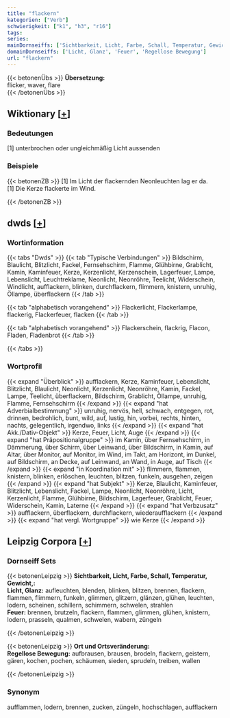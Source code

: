 ```yaml
---
title: "flackern"
kategorien: ["Verb"]
schwierigkeit: ["k1", "h3", "r16"]
tags:
series:
mainDornseiffs: ['Sichtbarkeit, Licht, Farbe, Schall, Temperatur, Gewicht,', 'Ort und Ortsveränderung']
domainDornseiffs: ['Licht, Glanz', 'Feuer', 'Regellose Bewegung']
url: "flackern"
---
```


{{< betonenÜbs >}}
**Übersetzung:**  
flicker, waver, flare  
{{< /betonenÜbs >}}

## Wiktionary [[+](https://de.wiktionary.org/wiki/flackern)]

### Bedeutungen
[1] unterbrochen oder ungleichmäßig Licht aussenden  

### Beispiele
{{< betonenZB >}}
[1] Im Licht der flackernden Neonleuchten lag er da.  
[1] Die Kerze flackerte im Wind.  

{{< /betonenZB >}}


## dwds [[+](https://www.dwds.de/wb/flackern)]

### Wortinformation
{{< tabs "Dwds" >}}
{{< tab "Typische Verbindungen" >}}
Bildschirm, Blaulicht, Blitzlicht, Fackel, Fernsehschirm, Flamme, Glühbirne, Grablicht, Kamin, Kaminfeuer, Kerze, Kerzenlicht, Kerzenschein, Lagerfeuer, Lampe, Lebenslicht, Leuchtreklame, Neonlicht, Neonröhre, Teelicht, Widerschein, Windlicht, aufflackern, blinken, durchflackern, flimmern, knistern, unruhig, Öllampe, überflackern
{{< /tab >}}

{{< tab "alphabetisch vorangehend" >}}
Flackerlicht, Flackerlampe, flackerig, Flackerfeuer, flacken
{{< /tab >}}

{{< tab "alphabetisch vorangehend" >}}
Flackerschein, flackrig, Flacon, Fladen, Fladenbrot
{{< /tab >}}

{{< /tabs >}}

### Wortprofil
{{< expand "Überblick" >}} aufflackern, Kerze, Kaminfeuer, Lebenslicht, Blitzlicht, Blaulicht, Neonlicht, Kerzenlicht, Neonröhre, Kamin, Fackel, Lampe, Teelicht, überflackern, Bildschirm, Grablicht, Öllampe, unruhig, Flamme, Fernsehschirm {{< /expand >}}
{{< expand "hat Adverbialbestimmung" >}} unruhig, nervös, hell, schwach, entgegen, rot, drinnen, bedrohlich, bunt, wild, auf, lustig, hin, vorbei, rechts, hinten, nachts, gelegentlich, irgendwo, links {{< /expand >}}
{{< expand "hat Akk./Dativ-Objekt" >}} Kerze, Feuer, Licht, Auge {{< /expand >}}
{{< expand "hat Präpositionalgruppe" >}} im Kamin, über Fernsehschirm, in Dämmerung, über Schirm, über Leinwand, über Bildschirm, in Kamin, auf Altar, über Monitor, auf Monitor, im Wind, im Takt, am Horizont, im Dunkel, auf Bildschirm, an Decke, auf Leinwand, an Wand, in Auge, auf Tisch {{< /expand >}}
{{< expand "in Koordination mit" >}} flimmern, flammen, knistern, blinken, erlöschen, leuchten, blitzen, funkeln, ausgehen, zeigen {{< /expand >}}
{{< expand "hat Subjekt" >}} Kerze, Blaulicht, Kaminfeuer, Blitzlicht, Lebenslicht, Fackel, Lampe, Neonlicht, Neonröhre, Licht, Kerzenlicht, Flamme, Glühbirne, Bildschirm, Lagerfeuer, Grablicht, Feuer, Widerschein, Kamin, Laterne {{< /expand >}}
{{< expand "hat Verbzusatz" >}} aufflackern, überflackern, durchflackern, wiederaufflackern {{< /expand >}}
{{< expand "hat vergl. Wortgruppe" >}} wie Kerze {{< /expand >}}

## Leipzig Corpora [[+](https://corpora.uni-leipzig.de/en/res?word=flackern&corpusId=deu_newscrawl-public_2018)]

### Dornseiff Sets
{{< betonenLeipzig >}}
**Sichtbarkeit, Licht, Farbe, Schall, Temperatur, Gewicht,:**  
**Licht, Glanz:** aufleuchten, blenden, blinken, blitzen, brennen, flackern, flammen, flimmern, funkeln, glimmen, glitzern, glänzen, glühen, leuchten, lodern, scheinen, schillern, schimmern, schwelen, strahlen  
**Feuer:** brennen, brutzeln, flackern, flammen, glimmen, glühen, knistern, lodern, prasseln, qualmen, schwelen, wabern, züngeln  

{{< /betonenLeipzig >}}


{{< betonenLeipzig >}}
**Ort und Ortsveränderung:**  
**Regellose Bewegung:** aufbrausen, brausen, brodeln, flackern, geistern, gären, kochen, pochen, schäumen, sieden, sprudeln, treiben, wallen  

{{< /betonenLeipzig >}}

### Synonym
aufflammen, lodern, brennen, zucken, züngeln, hochschlagen, aufflackern

